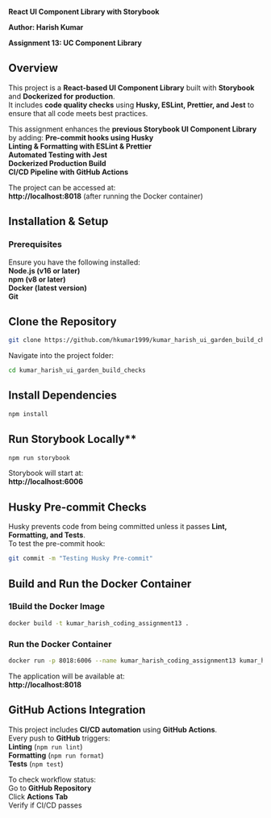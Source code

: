 **React UI Component Library with Storybook**

**Author: Harish Kumar**  

**Assignment 13: UC Component Library**  

## **Overview**
This project is a **React-based UI Component Library** built with **Storybook** and **Dockerized for production**.  
It includes **code quality checks** using **Husky, ESLint, Prettier, and Jest** to ensure that all code meets best practices.  

This assignment enhances the **previous Storybook UI Component Library** by adding:
**Pre-commit hooks using Husky**  
**Linting & Formatting with ESLint & Prettier**  
**Automated Testing with Jest**  
**Dockerized Production Build**  
**CI/CD Pipeline with GitHub Actions**  

The project can be accessed at:  
**http://localhost:8018** (after running the Docker container)  

## **Installation & Setup**
### **Prerequisites**
Ensure you have the following installed:  
**Node.js (v16 or later)**  
**npm (v8 or later)**  
**Docker (latest version)**  
**Git**  

## **Clone the Repository**
```sh
git clone https://github.com/hkumar1999/kumar_harish_ui_garden_build_checks.git
```
Navigate into the project folder:
```sh
cd kumar_harish_ui_garden_build_checks
```

## **Install Dependencies**
```sh
npm install
```
## Run Storybook Locally**
```sh
npm run storybook
```
Storybook will start at:  
**http://localhost:6006**  

## **Husky Pre-commit Checks**
Husky prevents code from being committed unless it passes **Lint, Formatting, and Tests**.  
To test the pre-commit hook:  
```sh
git commit -m "Testing Husky Pre-commit"
```

## **Build and Run the Docker Container**
### **1️Build the Docker Image**
```sh
docker build -t kumar_harish_coding_assignment13 .
```

### **Run the Docker Container**
```sh
docker run -p 8018:6006 --name kumar_harish_coding_assignment13 kumar_harish_coding_assignment13
```

The application will be available at:  
**http://localhost:8018**  

## **GitHub Actions Integration**
This project includes **CI/CD automation** using **GitHub Actions**.  
Every push to **GitHub** triggers:  
**Linting** (`npm run lint`)  
 **Formatting** (`npm run format`)  
 **Tests** (`npm test`)  

To check workflow status:  
 Go to **GitHub Repository**  
 Click **Actions Tab**  
 Verify if CI/CD passes   


